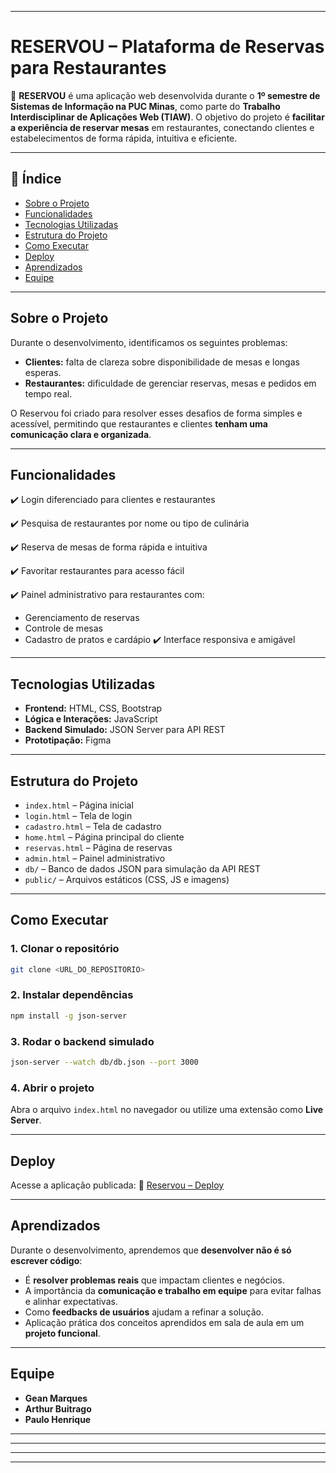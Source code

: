 

---

# **RESERVOU – Plataforma de Reservas para Restaurantes**

🚀 **RESERVOU** é uma aplicação web desenvolvida durante o **1º semestre de Sistemas de Informação na PUC Minas**, como parte do **Trabalho Interdisciplinar de Aplicações Web (TIAW)**.
O objetivo do projeto é **facilitar a experiência de reservar mesas** em restaurantes, conectando clientes e estabelecimentos de forma rápida, intuitiva e eficiente.

---

## **📌 Índice**

* [Sobre o Projeto](#sobre-o-projeto)
* [Funcionalidades](#funcionalidades)
* [Tecnologias Utilizadas](#tecnologias-utilizadas)
* [Estrutura do Projeto](#estrutura-do-projeto)
* [Como Executar](#como-executar)
* [Deploy](#deploy)
* [Aprendizados](#aprendizados)
* [Equipe](#equipe)

---

## **Sobre o Projeto**

Durante o desenvolvimento, identificamos os seguintes problemas:

* **Clientes:** falta de clareza sobre disponibilidade de mesas e longas esperas.
* **Restaurantes:** dificuldade de gerenciar reservas, mesas e pedidos em tempo real.

O Reservou foi criado para resolver esses desafios de forma simples e acessível, permitindo que restaurantes e clientes **tenham uma comunicação clara e organizada**.

---

## **Funcionalidades**

✔️ Login diferenciado para clientes e restaurantes

✔️ Pesquisa de restaurantes por nome ou tipo de culinária

✔️ Reserva de mesas de forma rápida e intuitiva

✔️ Favoritar restaurantes para acesso fácil

✔️ Painel administrativo para restaurantes com:

* Gerenciamento de reservas
* Controle de mesas
* Cadastro de pratos e cardápio
  ✔️ Interface responsiva e amigável

---

## **Tecnologias Utilizadas**

* **Frontend:** HTML, CSS, Bootstrap
* **Lógica e Interações:** JavaScript
* **Backend Simulado:** JSON Server para API REST
* **Prototipação:** Figma

---

## **Estrutura do Projeto**

* `index.html` – Página inicial
* `login.html` – Tela de login
* `cadastro.html` – Tela de cadastro
* `home.html` – Página principal do cliente
* `reservas.html` – Página de reservas
* `admin.html` – Painel administrativo
* `db/` – Banco de dados JSON para simulação da API REST
* `public/` – Arquivos estáticos (CSS, JS e imagens)

---

## **Como Executar**

### **1. Clonar o repositório**

```bash
git clone <URL_DO_REPOSITORIO>
```

### **2. Instalar dependências**

```bash
npm install -g json-server
```

### **3. Rodar o backend simulado**

```bash
json-server --watch db/db.json --port 3000
```

### **4. Abrir o projeto**

Abra o arquivo `index.html` no navegador ou utilize uma extensão como **Live Server**.

---

## **Deploy**

Acesse a aplicação publicada:
🔗 [Reservou – Deploy](https://reservoufront.vercel.app/)

---

## **Aprendizados**

Durante o desenvolvimento, aprendemos que **desenvolver não é só escrever código**:

* É **resolver problemas reais** que impactam clientes e negócios.
* A importância da **comunicação e trabalho em equipe** para evitar falhas e alinhar expectativas.
* Como **feedbacks de usuários** ajudam a refinar a solução.
* Aplicação prática dos conceitos aprendidos em sala de aula em um **projeto funcional**.

---

## **Equipe**

* **Gean Marques**
* **Arthur Buitrago**
* **Paulo Henrique** 
* ** **
* ** ** 
* ** ** 

---

